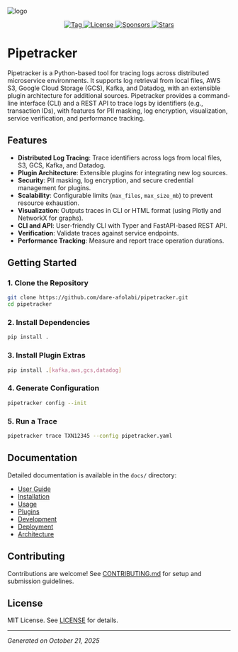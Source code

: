 ![logo](assets/logo.jpeg)
 
<div align="center">
  <a href="https://github.com/dare-afolabi/pipetracker/releases">
    <img src="https://img.shields.io/github/v/tag/dare-afolabi/pipetracker" alt="Tag">
  </a>
  <a href="https://github.com/dare-afolabi/pipetracker?tab=MIT-1-ov-file#readme">
    <img src="https://img.shields.io/github/license/dare-afolabi/pipetracker" alt="License">
  </a>
  <a href="https://github.com/sponsors/dare-afolabi">
    <img src="https://img.shields.io/github/sponsors/dare-afolabi" alt="Sponsors">
  </a>
  <a href="https://github.com/dare-afolabi/pipetracker/stargazers">
    <img src="https://img.shields.io/github/stars/dare-afolabi/pipetracker?style=flat" alt="Stars">
  </a>
</div>

# Pipetracker

Pipetracker is a Python-based tool for tracing logs across distributed microservice environments. It supports log retrieval from local files, AWS S3, Google Cloud Storage (GCS), Kafka, and Datadog, with an extensible plugin architecture for additional sources. Pipetracker provides a command-line interface (CLI) and a REST API to trace logs by identifiers (e.g., transaction IDs), with features for PII masking, log encryption, visualization, service verification, and performance tracking.

## Features

- **Distributed Log Tracing**: Trace identifiers across logs from local files, S3, GCS, Kafka, and Datadog.
- **Plugin Architecture**: Extensible plugins for integrating new log sources.
- **Security**: PII masking, log encryption, and secure credential management for plugins.
- **Scalability**: Configurable limits (`max_files`, `max_size_mb`) to prevent resource exhaustion.
- **Visualization**: Outputs traces in CLI or HTML format (using Plotly and NetworkX for graphs).
- **CLI and API**: User-friendly CLI with Typer and FastAPI-based REST API.
- **Verification**: Validate traces against service endpoints.
- **Performance Tracking**: Measure and report trace operation durations.

## Getting Started

### 1. Clone the Repository
```bash
git clone https://github.com/dare-afolabi/pipetracker.git
cd pipetracker
```

### 2. Install Dependencies
```bash
pip install .
```

### 3. Install Plugin Extras
```bash
pip install .[kafka,aws,gcs,datadog]
```

### 4. Generate Configuration
```bash
pipetracker config --init
```

### 5. Run a Trace
```bash
pipetracker trace TXN12345 --config pipetracker.yaml
```

## Documentation
Detailed documentation is available in the `docs/` directory:

- [User Guide](./docs/user_guide.md)
- [Installation](./docs/installation.md)
- [Usage](./docs/usage.md)
- [Plugins](./docs/plugins.md)
- [Development](./docs/development.md)
- [Deployment](./docs/deployment.md )
- [Architecture](./docs/architecture.md)

## Contributing
Contributions are welcome! See [CONTRIBUTING.md](./docs/CONTRIBUTING.md) for setup and submission guidelines.

## License
MIT License. See [LICENSE](./LICENSE) for details.

---

*Generated on October 21, 2025*
